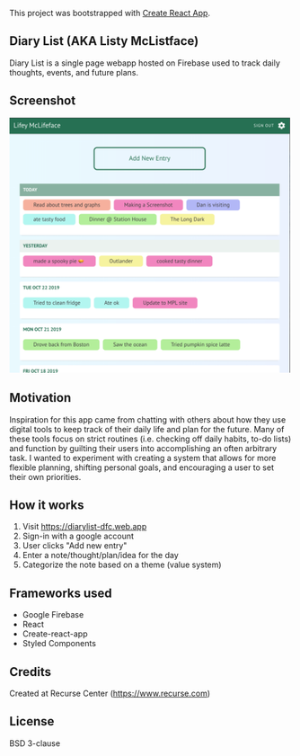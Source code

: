 This project was bootstrapped with [Create React App](https://github.com/facebook/create-react-app).

## Diary List (AKA Listy McListface)

Diary List is a single page webapp hosted on Firebase used to track daily thoughts, events, and future plans. 

## Screenshot

<!-- ![desktop screenshot](https://raw.githubusercontent.com/dorafc/DiaryList/master/screenshots/Lifey_McLifeface_1sm.png)

![mobile screenshot](https://raw.githubusercontent.com/dorafc/DiaryList/master/screenshots/Lifey_McLifeface_2sm.png)

![add entry screen](https://raw.githubusercontent.com/dorafc/DiaryList/master/screenshots/Lifey_McLifeface_3sm.png)

![preferences view](https://raw.githubusercontent.com/dorafc/DiaryList/master/screenshots/Lifey_McLifeface_4sm.png) -->

<img src="https://raw.githubusercontent.com/dorafc/DiaryList/master/screenshots/Lifey_McLifeface_1.png" style="width: 500px;" alt="desktop screenshot" />

## Motivation

Inspiration for this app came from chatting with others about how they use digital tools to keep track of their daily life and plan for the future. Many of these tools focus on strict routines (i.e. checking off daily habits, to-do lists) and function by guilting their users into accomplishing an often arbitrary task. I wanted to experiment with creating a system that allows for more flexible planning, shifting personal goals, and encouraging a user to set their own priorities.

## How it works

1. Visit https://diarylist-dfc.web.app
2. Sign-in with a google account
3. User clicks "Add new entry"
4. Enter a note/thought/plan/idea for the day
5. Categorize the note based on a theme (value system)

## Frameworks used

* Google Firebase
* React
* Create-react-app
* Styled Components

## Credits

Created at Recurse Center (https://www.recurse.com)

## License
 
BSD 3-clause